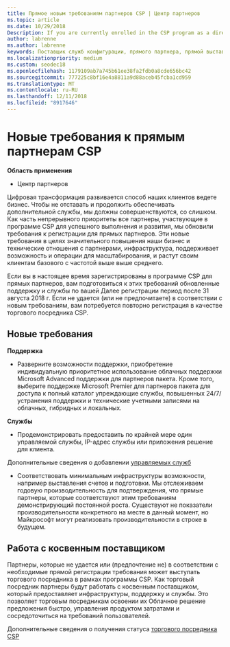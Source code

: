 ```yaml
---
title: Прямое новым требованиям партнеров CSP | Центр партнеров
ms.topic: article
ms.date: 10/29/2018
Description: If you are currently enrolled in the CSP program as a direct partner, you should prepare to meet these updated support and services requirements.
author: labrenne
ms.author: labrenne
keywords: Поставщик служб конфигурации, прямого партнера, прямой выставления счетов, требования
ms.localizationpriority: medium
ms.custom: seodec18
ms.openlocfilehash: 1179109ab7a745b61ee38fa2fdb0a8cde656bc42
ms.sourcegitcommit: 777225c8bf16e4a8811a9d88aceb45fcba1cd959
ms.translationtype: MT
ms.contentlocale: ru-RU
ms.lasthandoff: 12/11/2018
ms.locfileid: "8917646"
---
```

# <a name="csp-direct-partner-new-requirements"></a>Новые требования к прямым партнерам CSP

**Область применения**

- Центр партнеров

Цифровая трансформация развивается способ наших клиентов ведете бизнес. Чтобы не отставать и продолжить обеспечивать дополнительной службы, мы должны совершенствуются, со слишком. Как часть непрерывного приоритеты все партнеры, участвующие в программе CSP для успешного выполнения и развития, мы обновили требования к регистрации для прямых партнеров. Эти новые требования в целях значительного повышения наши бизнес и технические отношения с партнерами, инфраструктура, поддерживает возможность и операции для масштабирования, и растут своим клиентам базового с частотой выше выше среднего.

Если вы в настоящее время зарегистрированы в программе CSP для прямых партнеров, вам подготовиться к этих требований обновленные поддержку и службы по вашей Далее регистрации период после 31 августа 2018 г. Если не удается (или не предпочитаете) в соответствии с новым требованиям, вам потребуется повторно регистрация в качестве торгового посредника CSP.

## <a name="the-new-requirements"></a>Новые требования

**Поддержка**

- Разверните возможности поддержки, приобретение индивидуальную приоритетное использование облачных поддержки Microsoft Advanced поддержки для партнеров пакета. Кроме того, выберите поддержке Microsoft Premier для партнеров пакета для доступа к полный каталог упреждающие службы, повышенных 24/7/устранения поддержки и технические учетными записями на облачных, гибридных и локальных. 

**Службы**

- Продемонстрировать предоставить по крайней мере один управляемой службы, IP-адрес службы или приложения решение для клиента. 

Дополнительные сведения о добавлении [управляемых служб](https://partner.microsoft.com/business-opportunities/managed-services-provider) 

- Соответствовать минимальным инфраструктуры возможности, например выставления счетов и подготовки.
Мы отслеживаем годовую производительность для подтверждения, что прямые партнеры, которые соответствуют этим требованиям демонстрирующий постоянной роста. Существуют не показатели производительности конкретного на месте в данный момент, но Майкрософт могут реализовать производительности в строке в будущем. 

## <a name="working-with-an-indirect-provider"></a>Работа с косвенным поставщиком

Партнеры, которые не удается или (предпочтение не) в соответствии с необходимые прямой регистрации требования может выступать торгового посредника в рамках программы CSP. Как торговый посредник партнеры будут работать с косвенным поставщиком, который предоставляет инфраструктуры, поддержку и службы. Это позволяет торговым посредникам освоении их Облачное решение предложения быстро, управления продуктом затратами и сосредоточиться на требований пользователей.  

Дополнительные сведения о получения статуса [торгового посредника CSP](https://partner.microsoft.com/cloud-solution-provider)



